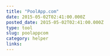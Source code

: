 ```yaml
---
title: "PoolApp.com"
date: 2015-05-02T02:41:00.000Z
posted_date: 2015-05-02T02:41:00.000Z
type: tool
slug: poolappcom
category: helper
links:
---
```







